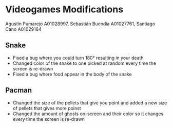 # Videogames Modifications

Agustín Pumarejo A01028997, Sebastián Buendía A01027761, Santiago Cano A01029164

## Snake

- Fixed a bug where you could turn 180° resulting in your death
- Changed color of the snake to one picked at random every time the screen is re-drawn
- Fixed a bug where food appear in the body of the snake

## Pacman

- Changed the size of the pellets that give you point and added a new size of pellets that gives more poinst
- Changed the amount of ghosts on-screen and their color so it changes every time the screen is re-drawn
